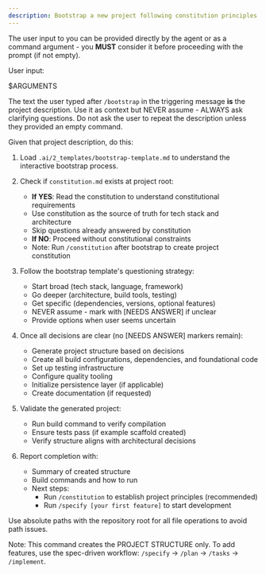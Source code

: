 ```yaml
---
description: Bootstrap a new project following constitution principles
---
```


The user input to you can be provided directly by the agent or as a command argument - you **MUST** consider it before proceeding with the prompt (if not empty).

User input:

$ARGUMENTS

The text the user typed after `/bootstrap` in the triggering message **is** the project description. Use it as context but NEVER assume - ALWAYS ask clarifying questions. Do not ask the user to repeat the description unless they provided an empty command.

Given that project description, do this:

1. Load `.ai/2_templates/bootstrap-template.md` to understand the interactive bootstrap process.

2. Check if `constitution.md` exists at project root:
   - **If YES**: Read the constitution to understand constitutional requirements
   - Use constitution as the source of truth for tech stack and architecture
   - Skip questions already answered by constitution
   - **If NO**: Proceed without constitutional constraints
   - Note: Run `/constitution` after bootstrap to create project constitution

3. Follow the bootstrap template's questioning strategy:
   - Start broad (tech stack, language, framework)
   - Go deeper (architecture, build tools, testing)
   - Get specific (dependencies, versions, optional features)
   - NEVER assume - mark with [NEEDS ANSWER] if unclear
   - Provide options when user seems uncertain

4. Once all decisions are clear (no [NEEDS ANSWER] markers remain):
   - Generate project structure based on decisions
   - Create all build configurations, dependencies, and foundational code
   - Set up testing infrastructure
   - Configure quality tooling
   - Initialize persistence layer (if applicable)
   - Create documentation (if requested)

5. Validate the generated project:
   - Run build command to verify compilation
   - Ensure tests pass (if example scaffold created)
   - Verify structure aligns with architectural decisions

6. Report completion with:
   - Summary of created structure
   - Build commands and how to run
   - Next steps:
     * Run `/constitution` to establish project principles (recommended)
     * Run `/specify [your first feature]` to start development

Use absolute paths with the repository root for all file operations to avoid path issues.

Note: This command creates the PROJECT STRUCTURE only. To add features, use the spec-driven workflow: `/specify` → `/plan` → `/tasks` → `/implement`.
